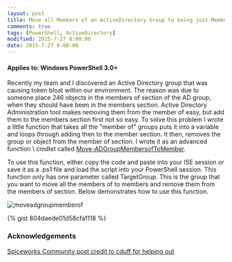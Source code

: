 ```yaml
---
layout: post
title: Move all Members of an ActiveDirectory Group to being just Members with PowerShell
comments: true
tags: [PowerShell, ActiveDirectory]
modified: 2015-7-27 8:00:00
date: 2015-7-27 8:00:00
---
```

#### Applies to: Windows PowerShell 3.0+


Recently my team and I discovered an Active Directory group that was causing token bloat within our environment. The reason was due to someone place 246 objects in the members of section of the AD group, when they should have been in the members section. Active Directory Administration tool makes removing them from the member of easy, but add them to the members section first not so easy. To solve this problem I wrote a little function that takes all the "member of" groups puts it into a variable and loops through adding then to the member section. It then, removes the group or object from the member of section. I wrote it as an advanced function \ cmdlet called [Move-ADGroupMembersofToMember](https://github.com/Duffney/PowerShell/blob/master/ActiveDirectory/Move-ADGroupMemberofToMember.ps1).

To use this function, either copy the code and paste into your ISE session or save it as a .ps1 file and load the script into your PowerShell session. This function only has one
parameter called TargetGroup. This is the group that you want to move all the members of to members and remove them from the members of section. Below demonstrates how to use this function.

![moveadgroupmemberof](/images/posts/2015-7-27/moveadgroupmemberof.gif "moveadgroupmemberof")

{% gist 804daede01d58cfa1118 %}

### Acknowledgements

[Spiceworks Community post credit to cduff for helping out](http://community.spiceworks.com/topic/1032967-remove-member-of-from-active-directory-group)

